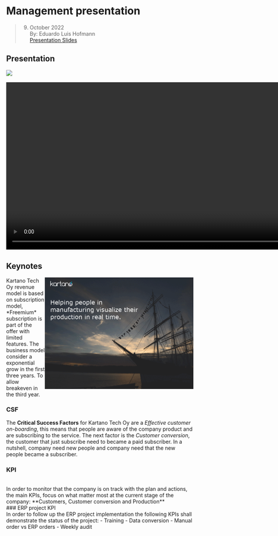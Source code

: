 # Management presentation
> 09. October 2022    
> By: Eduardo Luis Hofmann    
> [Presentation Slides](01presentation.pdf)

## Presentation

[<img src="https://code.33co.de/ehofmann/ERP-samk/raw/commit/6da621262b56c0e57367a38850bf8ec62b71ce98/videos/reduce-presentation.mp4">](https://code.33co.de/ehofmann/ERP-samk/raw/commit/6da621262b56c0e57367a38850bf8ec62b71ce98/videos/reduce-presentation.mp4 "Presentation")

<video controls width="900">

    <source src=https://code.33co.de/ehofmann/ERP-samk/raw/commit/6da621262b56c0e57367a38850bf8ec62b71ce98/videos/reduce-presentation.mp4"
            type="video/mp4">

    Download the
    <a href=https://code.33co.de/ehofmann/ERP-samk/raw/commit/6da621262b56c0e57367a38850bf8ec62b71ce98/videos/reduce-presentation.mp4">MP4</a>
    video.
</video>

## Keynotes
<img src="animation.gif" align="right" width="400px"/>
Kartano Tech Oy revenue model is based on subscription model, *Freemium* subscription is part of the offer with limited features.   
The business model consider a exponential grow in the first three years. To allow breakeven in the third year.
<br> 

### CSF
The **Critical Success Factors** for Kartano Tech Oy are a *Effective customer on-boarding*, this means that people are aware of the company product and are subscribing to the service. The next factor is the *Customer conversion*, the customer that just subscribe need to became a paid subscriber. In a nutshell, company need new people and company need that the new people became a subscriber.
<br> 
### KPI
<br> 
In order to monitor that the company is on track with the plan and actions, the main KPIs, focus on what matter most at the current stage of the company: **Customers, Customer conversion and Production**    
<br> 
### ERP project KPI    
<br> 
In order to follow up the ERP project implementation the following KPIs shall demonstrate the status of the project:    
- Training    
- Data conversion    
- Manual order vs ERP orders    
- Weekly audit    
  
<br clear="left"/>

